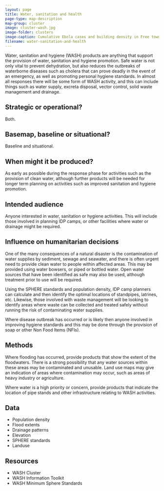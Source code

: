 ```yaml
---
layout: page
title: Water, sanitation and health
page-type: map-description
map-group: cluster
image: cluster-wash.jpg
image-folder: clusters
image-caption: Cumulative Ebola cases and building density in Free town, Sierra Leone
filename: water-sanitation-and-health
---
```

Water, sanitation and hygiene \(WASH\) products are anything that support the provision of water, sanitation and hygiene promotion. Safe water is not only vital to prevent dehydration, but also reduces the outbreaks of waterborne diseases such as cholera that can prove deadly in the event of an emergency, as well as promoting personal hygiene standards. In almost all responses there will be some form of WASH activity, and this can include things such as water supply, excreta disposal, vector control, solid waste management and drainage.

## Strategic or operational?

Both.

## Basemap, baseline or situational?

Baseline and situational.

## When might it be produced?

As early as possible during the response phase for activities such as the provision of clean water, although further products will be needed for longer term planning on activities such as improved sanitation and hygiene promotion.

## Intended audience

Anyone interested in water, sanitation or hygiene activities. This will include those involved in planning IDP camps, or other facilities where water or drainage might be required.

## Influence on humanitarian decisions

One of the many consequences of a natural disaster is the contamination of water supplies by sediment, sewage and seawater, and there is often urgent need to provide clean water to people within affected areas. This may be provided using water bowsers, or piped or bottled water. Open water sources that have been identified as safe may also be used, although treatment prior to use will be required.

Using the SPHERE standards and population density, IDP camp planners can calculate and then identify the optimal locations of standpipes, latrines, etc. Likewise, those involved with waste management will be looking to identify areas where waste can be collected and treated safely without running the risk of contaminating water supplies.

Where disease outbreak has occurred or is likely then anyone involved in improving hygiene standards and this may be done through the provision of soap or other Non Food Items \(NFIs\).

## Methods

Where flooding has occurred, provide products that show the extent of the floodwaters. There is a strong possibility that any water sources within these areas may be contaminated and unusable. Land use maps may give an indication of areas where contamination may occur, such as areas of heavy industry or agriculture.

Where water is a high priority or concern, provide products that indicate the location of pipe stands and other infrastructure relating to WASH activities.

## Data

* Population density
* Flood extents
* Drainage patterns
* Elevation
* SPHERE standards
* Landuse

## Resources

* WASH Cluster
* WASH Information Toolkit
* WASH Minimum Sphere Standards

